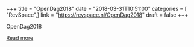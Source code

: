 +++
title = "OpenDag2018"
date = "2018-03-31T10:51:00"
categories = [ "RevSpace",]
link = "https://revspace.nl/OpenDag2018"
draft = false
+++

<div class="mw-content-ltr mw-parser-output" dir="ltr" lang="en-GB"><p><a class="mw-selflink selflink">OpenDag2018</a>
</p></div>

[Read more](https://revspace.nl/OpenDag2018)